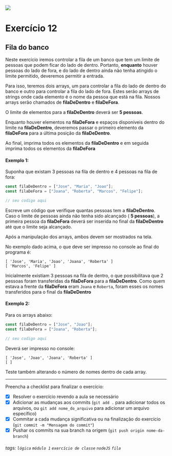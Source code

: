 ![](https://i.imgur.com/xG74tOh.png)

# Exercício 12

## Fila do banco

Neste exercício iremos controlar a fila de um banco que tem um limite de pessoas que podem ficar do lado de dentro. Portanto, **enquanto** houver pessoas do lado de fora, e do lado de dentro ainda não tenha atingido o limite permitido, deveremos permitir a entrada.

Para isso, teremos dois arrays, um para controlar a fila do lado de dentro do banco e outro para controlar a fila do lado de fora. Estes serão arrays de strings onde cada elemento é o nome da pessoa que está na fila. Nossos arrays serão chamados de **filaDeDentro** e **filaDeFora**.

O limite de elementos para a **filaDeDentro** deverá ser **5 pessoas**.

Enquanto houver elementos na **filaDeFora** e espaços disponíveis dentro do limite na **filaDeDentro**, deveremos passar o primeiro elemento da **filaDeFora** para a última posição da **filaDeDentro**.

Ao final, imprima todos os elementos da **filaDeDentro** e em seguida imprima todos os elementos da **filaDeFora**

#### Exemplo 1:

Suponha que existam 3 pessoas na fila de dentro e 4 pessoas na fila de fora:

```javascript
const filaDeDentro = ["Jose", "Maria", "Joao"];
const filaDeFora = ["Joana", "Roberta", "Marcos", "Felipe"];

// seu codigo aqui
```

Escreve um código que verifique quantas pessoas tem a **filaDeDentro**. Caso o limite de pessoas ainda não tenha sido alcançado ( **5 pessoas**), a primeira pessoa da **filaDeFora** deverá ser inserida no final da **filaDeDentro** até que o limite seja alcançado.

Após a manipulação dos arrays, ambos devem ser mostrados na tela.

No exemplo dado acima, o que deve ser impresso no console ao final do programa é:

```
[ 'Jose', 'Maria', 'Joao', 'Joana', 'Roberta' ]
[ 'Marcos', 'Felipe' ]
```

Inicialmente existiam 3 pessoas na fila de dentro, o que possibilitava que 2 pessoas foram transferidas da **filaDeFora** para a **filaDeDentro**. Como quem estava a frente da **filaDeFora** eram `Joana` e `Roberta`, foram esses os nomes transferidos para o final da **filaDeDentro**

#### Exemplo 2:

Para os arrays abaixo:

```javascript
const filaDeDentro = ["Jose", "Joao"];
const filaDeFora = ["Joana", "Roberta"];

// seu codigo aqui
```

Deverá ser impresso no console:

```
[ 'Jose', 'Joao', 'Joana', 'Roberta' ]
[ ]
```

Teste também alterando o número de nomes dentro de cada array.

---

Preencha a checklist para finalizar o exercício:

- [x] Resolver o exercício revendo a aula se necessário
- [x] Adicionar as mudanças aos commits (`git add .` para adicionar todos os arquivos, ou `git add nome_do_arquivo` para adicionar um arquivo específico)
- [x] Commitar a cada mudança significativa ou na finalização do exercício (`git commit -m "Mensagem do commit"`)
- [x] Pushar os commits na sua branch na origem (`git push origin nome-da-branch`)

###### tags: `lógica` `módulo 1` `exercício de classe` `nodeJS` `fila`
